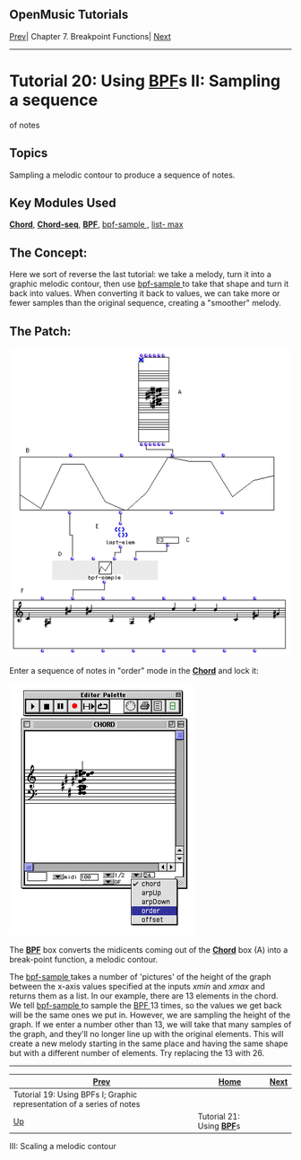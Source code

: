 OpenMusic Tutorials  
---  
[Prev](tut.gen.19)| Chapter 7. Breakpoint Functions|
[Next](tut.gen.21)  
  
* * *

# Tutorial 20: Using [**BPF**](editors.bpf#BPF)s II: Sampling a sequence
of notes

## Topics

Sampling a melodic contour to produce a sequence of notes.

## Key Modules Used

[ **Chord**](chord), [**Chord-seq**](chord-seq),
[**BPF**](editors.bpf#BPF), [ bpf-sample ](bpf-sample), [ list-
max ](list-max)

## The Concept:

Here we sort of reverse the last tutorial: we take a melody, turn it into a
graphic melodic contour, then use [ bpf-sample ](bpf-sample) to take that
shape and turn it back into values. When converting it back to values, we can
take more or fewer samples than the original sequence, creating a "smoother"
melody.

## The Patch:

![](figures/tutorials/general/20a.png)

Enter a sequence of notes in "order" mode in the [**Chord**](chord) and
lock it:

![](figures/tutorials/general/20b.png)

The [**BPF**](editors.bpf#BPF) box converts the midicents coming out of
the [**Chord**](chord) box (A) into a break-point function, a melodic
contour.

The [ bpf-sample ](bpf-sample) takes a number of 'pictures' of the height
of the graph between the x-axis values specified at the inputs  _xmin_  and
 _xmax_  and returns them as a list. In our example, there are 13 elements in
the chord. We tell [ bpf-sample ](bpf-sample) to sample the
[ BPF ](editors.bpf#BPF) 13 times, so the values we get back will be the
same ones we put in. However, we are sampling the height of the graph. If we
enter a number other than 13, we will take that many samples of the graph, and
they'll no longer line up with the original elements. This will create a new
melody starting in the same place and having the same shape but with a
different number of elements. Try replacing the 13 with 26.

* * *

[Prev](tut.gen.19)| [Home](index)| [Next](tut.gen.21)  
---|---|---  
Tutorial 19: Using BPFs I; Graphic representation of a series of notes|
[Up](tut.gen.19-21)| Tutorial 21: Using [**BPF**](editors.bpf#BPF)s
III: Scaling a melodic contour

